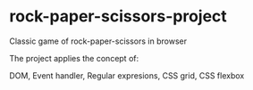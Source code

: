 # rock-paper-scissors-project
Classic game of rock-paper-scissors in browser

The project applies the concept of:

DOM,
Event handler,
Regular expresions,
CSS grid, 
CSS flexbox